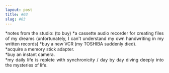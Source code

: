 ```yaml
---
layout: post
title: #03
slug: #03
---
```

<p class="description" style="text-align: justify;">
*notes from the studio:
(to buy)
*a cassette audio recorder for creating files of my dreams (unfortunately, I can't understand my own handwriting in my written records)
*buy a new VCR (my TOSHIBA suddenly died).
<br>
*acquire a memory stick adapter.
<br>
*buy an instant camera.
<br>
*my daily life is replete with synchronicity / day by day diving deeply into the mysteries of life.


